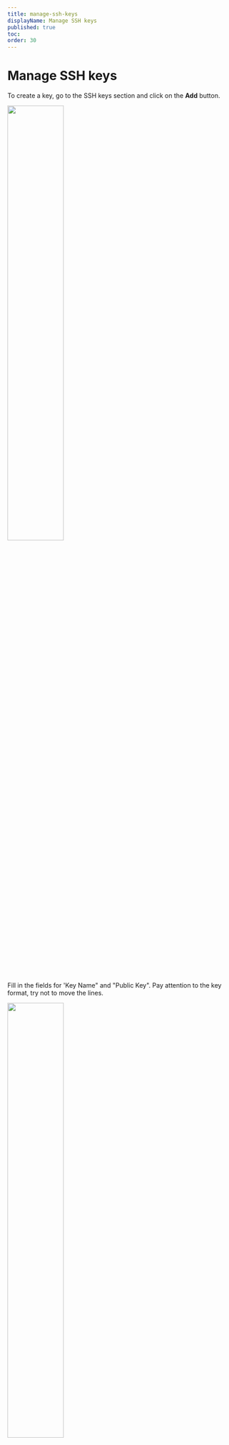 ```yaml
---
title: manage-ssh-keys
displayName: Manage SSH keys
published: true
toc:
order: 30
---
```

# Manage SSH keys

To create a key, go to the SSH keys section and click on the **Add** button.

<img src="https://assets.gcore.pro/docs/hosting/virtual-servers/manage/connect/linux-server/manage-ssh-keys/mceclip0.png" alt="" width="50%">

Fill in the fields for 'Key Name" and "Public Key". Pay attention to the key format, try not to move the lines.

<img src="https://assets.gcore.pro/docs/hosting/dedicated-servers/manage/connect/manage-ssh-keys/joxi_screenshot_1509788759836.png" alt="" width="50%">

SSH key will be automatically added to all future servers and used OS. That is, using a specific key, you can connect to the server if:  
- You had added an SSH key and bought a server later  
- You had bought a server, had added an SSH key and later reinstalled the OS on the server

To change the key go to SSH keys - Edit. To delete it go to SSH keys - Delete.